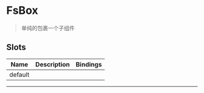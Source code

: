 # FsBox

> 单纯的包裹一个子组件

## Slots

| Name    | Description | Bindings |
| ------- | ----------- | -------- |
| default |             |          |

---
